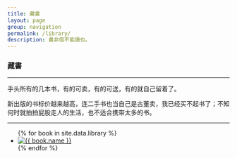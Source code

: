 ```yaml
---
title: 藏書
layout: page
group: navigation
permalink: /library/
description: 書非借不能讀也。
---
```


### 藏書

-------

手头所有的几本书，有的可卖，有的可送，有的就自己留着了。

新出版的书标价越来越高，连二手书也当自己是古董卖，我已经买不起书了；不知何时就拍拍屁股走人的生活，也不适合携带太多的书。

-------

<div class="book-show">
  <ul class="book-list">
		{% for book in site.data.library %}
		<li>
		  <a href="//search.douban.com/book/subject_search?search_text={{ book.name }}" title="{{ book.name }} by {{ book.author }}" target="_blank">
		  	<img src="//cdn.jsdelivr.net/gh/jubyshu/rosemary/cover/{{ book.ISBN }}.jpg" alt="{{ book.name }}" />
		  </a>
		</li>
		{% endfor %}
  </ul>
</div>